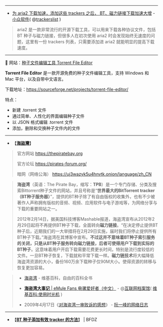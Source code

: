 -----------------------------------------------------------

- [为 aria2 下载加速，添加这些 trackers 之后， BT、磁力链接下载加速大增](https://www.appinn.com/ara2-add-trackers-list-for-speed-up/) - [小众软件](https://www.appinn.com/tag/aria2/)( @[trackerslist](https://github.com/ngosang/trackerslist) )
> 
> aria2 是一款非常流行的开源下载工具，可以用来下载各种协议文件，包括 BT 种子与磁力链接，但很多人在初次使用 aria2 时会发现始终无速度的问题，这里有一份 trackers 列表，只需要添加进 aria2 就能明显的提高下载速度。

-----------------------------------------------------------

🎦 网站：[种子文件编辑工具 Torrent File Editor](https://www.bfdz.ink/2019/02/09/122/)

   <p><b>Torrent File Editor</b> 是一款开源免费的种子文件编辑工具，支持 Windows 和 Mac 平台，以及自带中文语言。</p>
<p>下载地址：<a href="https://sourceforge.net/projects/torrent-file-editor/" target="_blank" rel="noopener">https://sourceforge.net/projects/torrent-file-editor/</a></p>
<a id="more"></a>

<p>特点：</p>
<ul>
<li>新建 .torrent 文件</li>
<li>通过简单、人性化的界面编辑种子文件</li>
<li>以 JSON 格式编辑 .torrent 文件</li>
<li>添加，删除和交换种子文件内的文件</li>
</ul>

-----------------------------------------------------------

- 【[**海盜灣**](https://thepiratebay.org)】
> 
> 官方网站  https://thepiratebay.org
> 
> 官方论坛  https://pirates-forum.org/
> 
> 暗网（网络公海）  https://uj3wazyk5u4hnvtk.onion/language/zh_CN

> **海盗湾**（英语：The Pirate Bay，缩写：**TPB**）是一个专门存储、分类及搜索Bittorrent种子文件的网站，并且号称是“**世界最大的BitTorrent tracker（BT种子服务器）**”，提供的BT种子除了有自由版权的收集外，也有不少被著作人声称拥有版权的音频、视频、应用软件与电子游戏等，为网络分享与下载的重要网站之一。 
> 
> 2012年2月14日，据美国科技博客Mashable报道，海盗湾宣布从2012年2月29日起将不再提供BT种子下载，全面转向**磁力链接**。“在决定停止提供BT种子后，近期我们的一大举措将在2月29日实施，届时我们将停止提供所有BT种子下载。”海盗湾在其博客中宣布。**不过这并不意味着BT种子索引服务的关闭，只是从BT种子服务转向磁力链接，后者可使得用户下载到实际的BT种子**。这意味着用户开启下载需要花费更长时间，特别是流行度较低的文件。一旦BT种子恢复，下载就和平常下载一样。**磁力链技术**将大幅降低海盗湾资源的大小，备份160万余下载种子仅90M大小。使得资源的转移与恢复更加容易。


> - [海盗湾](https://zh.wikipedia.org/wiki/海盜灣) - 维基百科，自由的百科全书  
> 
> - [**海盗湾大事记** | eMule Fans 电骡爱好者（中文）](https://web.archive.org/web/20101122034819/http://emulefans.com/the-pirate-bay-events/) - @[互联网档案馆](https://archive.org)( [维基百科:使用时光机](https://zh.wikipedia.org/wiki/Wikipedia:使用时光机) )
>
> - 2009年4月17日《[对海盗湾一审败诉的感想](https://www.ruanyifeng.com/blog/2009/04/some_thoughts_on_the_pirate_bay_guilty.html)》 - [阮一峰的网络日志](https://www.ruanyifeng.com/)  

-----------------------------------------------------------

- 【[**BT 种子添加有效 tracker 的方法**](https://www.bfdz.ink/2018/02/04/72/)】  | BFDZ

